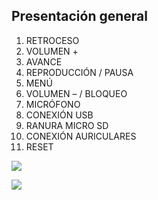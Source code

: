 ## Presentación general

1. RETROCESO 
2. VOLUMEN + 
3. AVANCE 
4. REPRODUCCIÓN / PAUSA 
5. MENÚ 
6. VOLUMEN – / BLOQUEO 
7. MICRÓFONO 
8. CONEXIÓN USB 
9. RANURA MICRO SD 
10. CONEXIÓN AURICULARES
11. RESET

![](http://static.energysistem.com/images/manuals/42648/57a06ab57b0b8.jpg)


![](http://static.energysistem.com/images/manuals/42649/59b169f340dfa.jpg)
